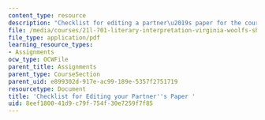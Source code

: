 ```yaml
---
content_type: resource
description: "Checklist for editing a partner\u2019s paper for the course."
file: /media/courses/21l-701-literary-interpretation-virginia-woolfs-shakespeare-spring-2001/8eef180041d9c79f754f30e7259f7f85_MIT21L_701S01_editing.pdf
file_type: application/pdf
learning_resource_types:
- Assignments
ocw_type: OCWFile
parent_title: Assignments
parent_type: CourseSection
parent_uid: e899302d-917e-ac99-189e-5357f2751719
resourcetype: Document
title: 'Checklist for Editing your Partner''s Paper '
uid: 8eef1800-41d9-c79f-754f-30e7259f7f85
---
```

